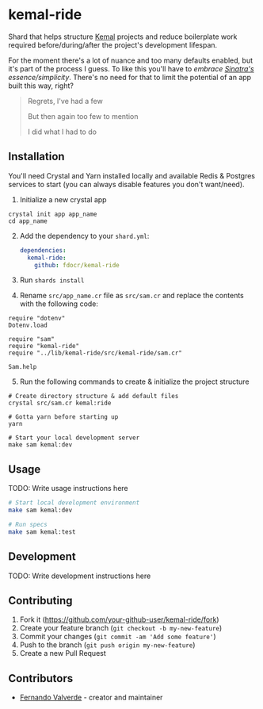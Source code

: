 # kemal-ride

Shard that helps structure [Kemal](https://github.com/kemalcr/kemal) projects and reduce boilerplate work required before/during/after the project's development lifespan.

For the moment there's a lot of nuance and too many defaults enabled, but it's part of the process I guess. To like this you'll have to _embrace [Sinatra's](https://github.com/sinatra/sinatra) essence/simplicity_. There's no need for that to limit the potential of an app built this way, right?

> Regrets, I've had a few
>
> But then again too few to mention
>
> I did what I had to do

## Installation

You'll need Crystal and Yarn installed locally and available Redis & Postgres services to start (you can always disable features you don't want/need).

1. Initialize a new crystal app

  ```crystal
  crystal init app app_name
  cd app_name
  ```

2. Add the dependency to your `shard.yml`:

   ```yaml
   dependencies:
     kemal-ride:
       github: fdocr/kemal-ride
   ```

3. Run `shards install`

4. Rename `src/app_name.cr` file as `src/sam.cr` and replace the contents with the following code:

  ```crystal
  require "dotenv"
  Dotenv.load

  require "sam"
  require "kemal-ride"
  require "../lib/kemal-ride/src/kemal-ride/sam.cr"

  Sam.help
  ```

5. Run the following commands to create & initialize the project structure

  ```crystal
  # Create directory structure & add default files
  crystal src/sam.cr kemal:ride

  # Gotta yarn before starting up
  yarn

  # Start your local development server
  make sam kemal:dev
  ```

## Usage

TODO: Write usage instructions here

```bash
# Start local development environment
make sam kemal:dev

# Run specs
make sam kemal:test
```

## Development

TODO: Write development instructions here

## Contributing

1. Fork it (<https://github.com/your-github-user/kemal-ride/fork>)
2. Create your feature branch (`git checkout -b my-new-feature`)
3. Commit your changes (`git commit -am 'Add some feature'`)
4. Push to the branch (`git push origin my-new-feature`)
5. Create a new Pull Request

## Contributors

- [Fernando Valverde](https://github.com/your-github-user) - creator and maintainer
